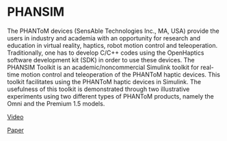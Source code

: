 # PHANSIM
The PHANToM devices (SensAble Technologies Inc., MA, USA) provide the users in industry and academia with an opportunity for research and education in virtual reality, haptics, robot motion control and teleoperation. Traditionally, one has to develop C/C++ codes using the OpenHaptics software development kit (SDK) in order to use these devices. The PHANSIM Toolkit is an academic/noncommercial Simulink toolkit for real-time motion control and teleoperation of the PHANToM haptic devices. This toolkit facilitates using the PHANToM haptic devices in Simulink. The usefulness of this toolkit is demonstrated through two illustrative experiments using two different types of PHANToM products, namely the Omni and the Premium 1.5 models.

[Video](https://www.youtube.com/watch?v=rAAa9hKRcW4)

[Paper](http://www.ece.ualberta.ca/~tbs/CANCAM2011-a.PDF)
